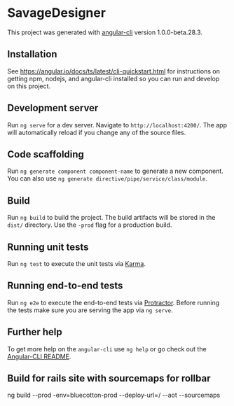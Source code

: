 # SavageDesigner

This project was generated with [angular-cli](https://github.com/angular/angular-cli) version 1.0.0-beta.28.3.

## Installation
See https://angular.io/docs/ts/latest/cli-quickstart.html for instructions on
getting npm, nodejs, and angular-cli installed so you can run and develop on
this project.

## Development server
Run `ng serve` for a dev server. Navigate to `http://localhost:4200/`. The app will automatically reload if you change any of the source files.

## Code scaffolding

Run `ng generate component component-name` to generate a new component. You can also use `ng generate directive/pipe/service/class/module`.

## Build

Run `ng build` to build the project. The build artifacts will be stored in the `dist/` directory. Use the `-prod` flag for a production build.

## Running unit tests

Run `ng test` to execute the unit tests via [Karma](https://karma-runner.github.io).

## Running end-to-end tests

Run `ng e2e` to execute the end-to-end tests via [Protractor](http://www.protractortest.org/).
Before running the tests make sure you are serving the app via `ng serve`.

## Further help

To get more help on the `angular-cli` use `ng help` or go check out the [Angular-CLI README](https://github.com/angular/angular-cli/blob/master/README.md).


## Build for rails site with sourcemaps for rollbar
ng build --prod -env=bluecotton-prod --deploy-url=/ --aot --sourcemaps


